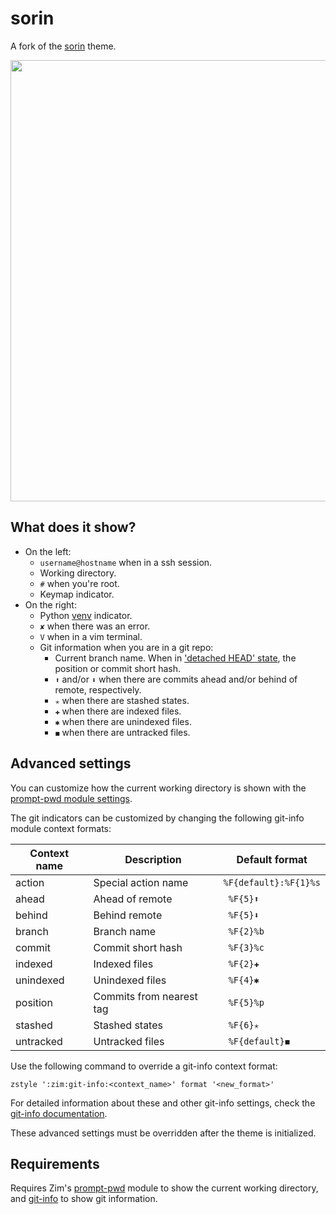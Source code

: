 sorin
=====

A fork of the [sorin] theme.

<img width="706" src="https://zimfw.github.io/images/prompts/sorin@2.png">

What does it show?
------------------

  * On the left:
    * `username@hostname` when in a ssh session.
    * Working directory.
    * `#` when you're root.
    * Keymap indicator.
  * On the right:
    * Python [venv] indicator.
    * `✘` when there was an error.
    * `V` when in a vim terminal.
    * Git information when you are in a git repo:
      * Current branch name. When in ['detached HEAD' state], the position or
        commit short hash.
      * `⬆` and/or `⬇` when there are commits ahead and/or behind of remote, respectively.
      * `✭` when there are stashed states.
      * `✚` when there are indexed files.
      * `✱` when there are unindexed files.
      * `◼` when there are untracked files.

Advanced settings
-----------------

You can customize how the current working directory is shown with the
[prompt-pwd module settings].

The git indicators can be customized by changing the following git-info module
context formats:

| Context name | Description              | Default format
| ------------ | ------------------------ | --------------
| action       | Special action name      | `%F{default}:%F{1}%s`
| ahead        | Ahead of remote          | ` %F{5}⬆`
| behind       | Behind remote            | ` %F{5}⬇`
| branch       | Branch name              | ` %F{2}%b`
| commit       | Commit short hash        | ` %F{3}%c`
| indexed      | Indexed files            | ` %F{2}✚`
| unindexed    | Unindexed files          | ` %F{4}✱`
| position     | Commits from nearest tag | ` %F{5}%p`
| stashed      | Stashed states           | ` %F{6}✭`
| untracked    | Untracked files          | ` %F{default}◼`

Use the following command to override a git-info context format:

    zstyle ':zim:git-info:<context_name>' format '<new_format>'

For detailed information about these and other git-info settings, check the
[git-info documentation].

These advanced settings must be overridden after the theme is initialized.

Requirements
------------
Requires Zim's [prompt-pwd] module to show the current working directory, and
[git-info] to show git information.

[sorin]: https://github.com/sorin-ionescu/prezto/blob/master/modules/prompt/functions/prompt_sorin_setup
[venv]: https://docs.python.org/3/library/venv.html
['detached HEAD' state]: https://git-scm.com/docs/git-checkout#_detached_head
[prompt-pwd module settings]: https://github.com/zimfw/prompt-pwd/blob/master/README.md#settings
[git-info documentation]: https://github.com/zimfw/git-info/blob/master/README.md#settings
[prompt-pwd]: https://github.com/zimfw/prompt-pwd
[git-info]: https://github.com/zimfw/git-info
